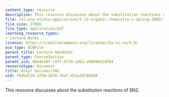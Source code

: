 ```yaml
---
content_type: resource
description: This resource discusses about the substitution reactions of SN2.
file: /ol-ocw-studio-app/courses/5-12-organic-chemistry-i-spring-2003/f0db4518af59167076afd11a3d7464d4_09.pdf
file_size: 27866
file_type: application/pdf
learning_resource_types:
- Lecture Notes
license: https://creativecommons.org/licenses/by-nc-sa/4.0/
ocw_type: OCWFile
parent_title: Lecture Handouts
parent_type: CourseSection
parent_uid: 88e4e30f-c9ff-9729-14b1-a9069821df04
resourcetype: Document
title: Alkyl Halides/SN2
uid: f0db4518-af59-1670-76af-d11a3d7464d4
---
```

This resource discusses about the substitution reactions of SN2.